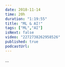 ```yaml
---
date: 2018-11-14
time: 20h
duration: "1:19:55"
title: "ML & AI!"
tags: ["ML","AI"]
isNext: false
video: "2272738262958526"
published: true
podcastUrl:
---
```


[//]: # "Check this github issue on How to add Episode Notes  https://github.com/DevC-Casa/geeksblabla.com/issues/23 "

...
